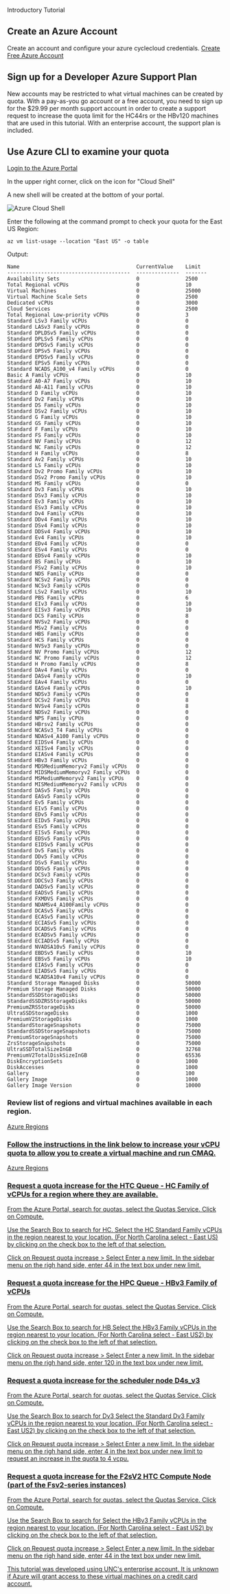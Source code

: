 Introductory Tutorial

## Create an Azure Account

Create an account and configure your azure cyclecloud credentials.
<a href="https://azure.microsoft.com/en-us/free/">Create Free Azure Account</a>

## Sign up for a Developer Azure Support Plan

New accounts may be restricted to what virtual machines can be created by quota.
With a pay-as-you go account or a free account, you need to sign up for the $29.99 per month support account in order to create a support request to increase the quota limit for the HC44rs or the HBv120 machines that are used in this tutorial.
With an enterprise account, the support plan is included.


## Use Azure CLI to examine your quota

<a href="https://portal.azure.com/#home">Login to the Azure Portal</a>

In the upper right corner, click on the icon for "Cloud Shell"

A new shell will be created at the bottom of your portal.

![Azure Cloud Shell](../../azure_web_interface_images/Azure_Portal_Cloud_Shell.png)

Enter the following at the command prompt to check your quota for the East US Region:

`az vm list-usage --location "East US" -o table`

Output:

```
Name                                      CurrentValue    Limit
----------------------------------------  --------------  -------
Availability Sets                         0               2500
Total Regional vCPUs                      0               10
Virtual Machines                          0               25000
Virtual Machine Scale Sets                0               2500
Dedicated vCPUs                           0               3000
Cloud Services                            0               2500
Total Regional Low-priority vCPUs         0               3
Standard LSv3 Family vCPUs                0               0
Standard LASv3 Family vCPUs               0               0
Standard DPLDSv5 Family vCPUs             0               0
Standard DPLSv5 Family vCPUs              0               0
Standard DPDSv5 Family vCPUs              0               0
Standard DPSv5 Family vCPUs               0               0
Standard EPDSv5 Family vCPUs              0               0
Standard EPSv5 Family vCPUs               0               0
Standard NCADS_A100_v4 Family vCPUs       0               0
Basic A Family vCPUs                      0               10
Standard A0-A7 Family vCPUs               0               10
Standard A8-A11 Family vCPUs              0               10
Standard D Family vCPUs                   0               10
Standard Dv2 Family vCPUs                 0               10
Standard DS Family vCPUs                  0               10
Standard DSv2 Family vCPUs                0               10
Standard G Family vCPUs                   0               10
Standard GS Family vCPUs                  0               10
Standard F Family vCPUs                   0               10
Standard FS Family vCPUs                  0               10
Standard NV Family vCPUs                  0               12
Standard NC Family vCPUs                  0               12
Standard H Family vCPUs                   0               8
Standard Av2 Family vCPUs                 0               10
Standard LS Family vCPUs                  0               10
Standard Dv2 Promo Family vCPUs           0               10
Standard DSv2 Promo Family vCPUs          0               10
Standard MS Family vCPUs                  0               0
Standard Dv3 Family vCPUs                 0               10
Standard DSv3 Family vCPUs                0               10
Standard Ev3 Family vCPUs                 0               10
Standard ESv3 Family vCPUs                0               10
Standard Dv4 Family vCPUs                 0               10
Standard DDv4 Family vCPUs                0               10
Standard DSv4 Family vCPUs                0               10
Standard DDSv4 Family vCPUs               0               10
Standard Ev4 Family vCPUs                 0               10
Standard EDv4 Family vCPUs                0               0
Standard ESv4 Family vCPUs                0               0
Standard EDSv4 Family vCPUs               0               10
Standard BS Family vCPUs                  0               10
Standard FSv2 Family vCPUs                0               10
Standard NDS Family vCPUs                 0               0
Standard NCSv2 Family vCPUs               0               0
Standard NCSv3 Family vCPUs               0               0
Standard LSv2 Family vCPUs                0               10
Standard PBS Family vCPUs                 0               6
Standard EIv3 Family vCPUs                0               10
Standard EISv3 Family vCPUs               0               10
Standard DCS Family vCPUs                 0               8
Standard NVSv2 Family vCPUs               0               0
Standard MSv2 Family vCPUs                0               0
Standard HBS Family vCPUs                 0               0
Standard HCS Family vCPUs                 0               0
Standard NVSv3 Family vCPUs               0               0
Standard NV Promo Family vCPUs            0               12
Standard NC Promo Family vCPUs            0               12
Standard H Promo Family vCPUs             0               8
Standard DAv4 Family vCPUs                0               0
Standard DASv4 Family vCPUs               0               10
Standard EAv4 Family vCPUs                0               0
Standard EASv4 Family vCPUs               0               10
Standard NDSv3 Family vCPUs               0               0
Standard DCSv2 Family vCPUs               0               8
Standard NVSv4 Family vCPUs               0               8
Standard NDSv2 Family vCPUs               0               0
Standard NPS Family vCPUs                 0               0
Standard HBrsv2 Family vCPUs              0               0
Standard NCASv3_T4 Family vCPUs           0               0
Standard NDASv4_A100 Family vCPUs         0               0
Standard EIDSv4 Family vCPUs              0               0
Standard XEISv4 Family vCPUs              0               0
Standard EIASv4 Family vCPUs              0               0
Standard HBv3 Family vCPUs                0               0
Standard MDSMediumMemoryv2 Family vCPUs   0               0
Standard MIDSMediumMemoryv2 Family vCPUs  0               0
Standard MSMediumMemoryv2 Family vCPUs    0               0
Standard MISMediumMemoryv2 Family vCPUs   0               0
Standard DASv5 Family vCPUs               0               0
Standard EASv5 Family vCPUs               0               0
Standard Ev5 Family vCPUs                 0               0
Standard EIv5 Family vCPUs                0               0
Standard EDv5 Family vCPUs                0               0
Standard EIDv5 Family vCPUs               0               0
Standard ESv5 Family vCPUs                0               0
Standard EISv5 Family vCPUs               0               0
Standard EDSv5 Family vCPUs               0               0
Standard EIDSv5 Family vCPUs              0               0
Standard Dv5 Family vCPUs                 0               0
Standard DDv5 Family vCPUs                0               0
Standard DSv5 Family vCPUs                0               0
Standard DDSv5 Family vCPUs               0               0
Standard DCSv3 Family vCPUs               0               0
Standard DDCSv3 Family vCPUs              0               0
Standard DADSv5 Family vCPUs              0               0
Standard EADSv5 Family vCPUs              0               0
Standard FXMDVS Family vCPUs              0               0
Standard NDAMSv4_A100Family vCPUs         0               0
Standard DCASv5 Family vCPUs              0               0
Standard ECASv5 Family vCPUs              0               0
Standard ECIASv5 Family vCPUs             0               0
Standard DCADSv5 Family vCPUs             0               0
Standard ECADSv5 Family vCPUs             0               0
Standard ECIADSv5 Family vCPUs            0               0
Standard NVADSA10v5 Family vCPUs          0               0
Standard EBDSv5 Family vCPUs              0               10
Standard EBSv5 Family vCPUs               0               10
Standard EIASv5 Family vCPUs              0               0
Standard EIADSv5 Family vCPUs             0               0
Standard NCADSA10v4 Family vCPUs          0               0
Standard Storage Managed Disks            0               50000
Premium Storage Managed Disks             0               50000
StandardSSDStorageDisks                   0               50000
StandardSSDZRSStorageDisks                0               50000
PremiumZRSStorageDisks                    0               50000
UltraSSDStorageDisks                      0               1000
PremiumV2StorageDisks                     0               1000
StandardStorageSnapshots                  0               75000
StandardSSDStorageSnapshots               0               75000
PremiumStorageSnapshots                   0               75000
ZrsStorageSnapshots                       0               75000
UltraSSDTotalSizeInGB                     0               32768
PremiumV2TotalDiskSizeInGB                0               65536
DiskEncryptionSets                        0               1000
DiskAccesses                              0               1000
Gallery                                   0               100
Gallery Image                             0               1000
Gallery Image Version                     0               10000
```

### Review list of regions and virtual machines available in each region.

<a href="https://azure.microsoft.com/en-us/global-infrastructure/geographies/#geographies">Azure Regions

### Follow the instructions in the link below to increase your vCPU quota to allow you to create a virtual machine and run CMAQ.

<a href="https://azure.microsoft.com/en-us/global-infrastructure/geographies/#geographies">Azure Regions

### Request a quota increase for the HTC Queue - HC Family of vCPUs for a region where they are available.

From the Azure Portal, search for quotas, select the Quotas Service.
Click on Compute.

Use the Search Box to search for HC.
Select the HC Standard Family vCPUs in the region nearest to your location. (For North Carolina select - East US) by clicking on the check box to the left of that selection.

Click on Request quota increase > Select Enter a new limit.
In the sidebar menu on the righ hand side, enter 44 in the text box under new limit.

### Request a quota increase for the HPC Queue - HBv3 Family of vCPUs

From the Azure Portal, search for quotas, select the Quotas Service.
Click on Compute.

Use the Search Box to search for HB
Select the HBv3 Family vCPUs in the region nearest to your location. (For North Carolina select - East US2) by clicking on the check box to the left of that selection.

Click on Request quota increase > Select Enter a new limit.
In the sidebar menu on the righ hand side, enter 120 in the text box under new limit.

### Request a quota increase for the scheduler node   D4s_v3

From the Azure Portal, search for quotas, select the Quotas Service.
Click on Compute.

Use the Search Box to search for Dv3
Select the Standard Dv3 Family vCPUs in the region nearest to your location. (For North Carolina select - East US2) by clicking on the check box to the left of that selection.

Click on Request quota increase > Select Enter a new limit.
In the sidebar menu on the righ hand side, enter 4 in the text box under new limit to request an increase in the quota to 4 vcpu.


### Request a quota increase for the F2sV2 HTC Compute Node (part of the Fsv2-series instances)


From the Azure Portal, search for quotas, select the Quotas Service.
Click on Compute.

Use the Search Box to search for 
Select the HBv3 Family vCPUs in the region nearest to your location. (For North Carolina select - East US2) by clicking on the check box to the left of that selection.


Click on Request quota increase > Select Enter a new limit.
In the sidebar menu on the righ hand side, enter 44 in the text box under new limit.


This tutorial was developed using UNC's enterprise account.  It is unknown if Azure will grant access to these virtual machines on a credit card account.

